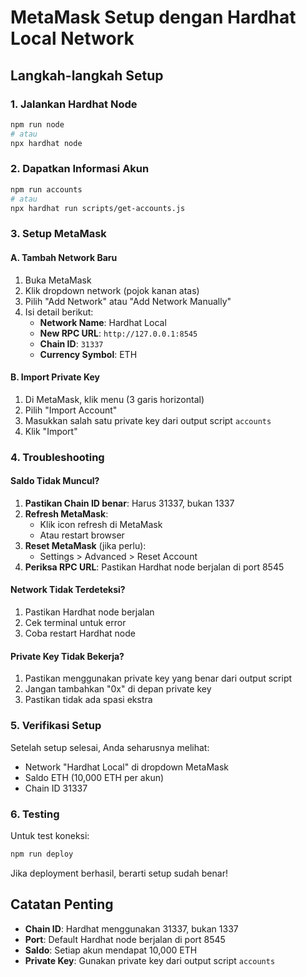# MetaMask Setup dengan Hardhat Local Network

## Langkah-langkah Setup

### 1. Jalankan Hardhat Node
```bash
npm run node
# atau
npx hardhat node
```

### 2. Dapatkan Informasi Akun
```bash
npm run accounts
# atau
npx hardhat run scripts/get-accounts.js
```

### 3. Setup MetaMask

#### A. Tambah Network Baru
1. Buka MetaMask
2. Klik dropdown network (pojok kanan atas)
3. Pilih "Add Network" atau "Add Network Manually"
4. Isi detail berikut:
   - **Network Name**: Hardhat Local
   - **New RPC URL**: `http://127.0.0.1:8545`
   - **Chain ID**: `31337`
   - **Currency Symbol**: ETH

#### B. Import Private Key
1. Di MetaMask, klik menu (3 garis horizontal)
2. Pilih "Import Account"
3. Masukkan salah satu private key dari output script `accounts`
4. Klik "Import"

### 4. Troubleshooting

#### Saldo Tidak Muncul?
1. **Pastikan Chain ID benar**: Harus 31337, bukan 1337
2. **Refresh MetaMask**: 
   - Klik icon refresh di MetaMask
   - Atau restart browser
3. **Reset MetaMask** (jika perlu):
   - Settings > Advanced > Reset Account
4. **Periksa RPC URL**: Pastikan Hardhat node berjalan di port 8545

#### Network Tidak Terdeteksi?
1. Pastikan Hardhat node berjalan
2. Cek terminal untuk error
3. Coba restart Hardhat node

#### Private Key Tidak Bekerja?
1. Pastikan menggunakan private key yang benar dari output script
2. Jangan tambahkan "0x" di depan private key
3. Pastikan tidak ada spasi ekstra

### 5. Verifikasi Setup

Setelah setup selesai, Anda seharusnya melihat:
- Network "Hardhat Local" di dropdown MetaMask
- Saldo ETH (10,000 ETH per akun)
- Chain ID 31337

### 6. Testing

Untuk test koneksi:
```bash
npm run deploy
```

Jika deployment berhasil, berarti setup sudah benar!

## Catatan Penting

- **Chain ID**: Hardhat menggunakan 31337, bukan 1337
- **Port**: Default Hardhat node berjalan di port 8545
- **Saldo**: Setiap akun mendapat 10,000 ETH
- **Private Key**: Gunakan private key dari output script `accounts` 